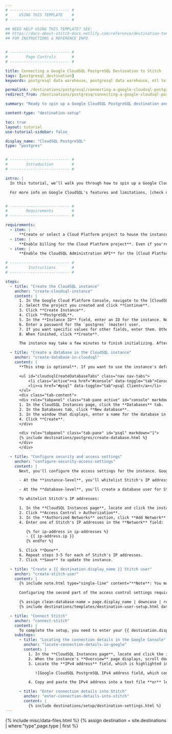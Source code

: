 ```yaml
---
# -------------------------- #
#     USING THIS TEMPLATE    #
# -------------------------- #

## NEED HELP USING THIS TEMPLATE? SEE:
## https://docs-about-stitch-docs.netlify.com/reference/destination-templates/destination-setup/
## FOR INSTRUCTIONS & REFERENCE INFO


# -------------------------- #
#        Page Controls       #
# -------------------------- #

title: Connecting a Google CloudSQL PostgreSQL Destination to Stitch
tags: [postgresql_destination]
keywords: postgresql data warehouse, postgresql data warehouse, etl to postgres, postgres etl, postgresql etl, cloudsql postgres, cloudsql postgresql, cloudsql data warehouse

permalink: /destinations/postgresql/connecting-a-google-cloudsql-postgresql-data-warehouse
redirect_from: /destinations/postgresq/connecting-a-google-cloudsql-postgresql-data-warehouse

summary: "Ready to spin up a Google CloudSQL PostgreSQL destination and connect it to Stitch? This step-by-step tutorial will walk you through every part of the process."

content-type: "destination-setup"

toc: true
layout: tutorial
use-tutorial-sidebar: false

display_name: "CloudSQL PostgreSQL"
type: "postgres"


# -------------------------- #
#        Introduction        #
# -------------------------- #

intro: |
  In this tutorial, we’ll walk you through how to spin up a Google CloudSQL PostgreSQL instance and then connect it to Stitch as a destination.

  For more info on Google CloudSQL's features and limitations, [check out the official Google documentation](https://cloud.google.com/sql/docs/postgres/){:target="new"}.


# -------------------------- #
#        Requirements        #
# -------------------------- #

requirements:
  - item: |
      **Create or select a Cloud Platform project to house the instance**. [This can be done in the Projects page in the Google Console](https://console.cloud.google.com/project).
  - item: |
      **Enable billing for the Cloud Platform project**. Even if you're using the Free option, [billing must be enabled](https://support.google.com/cloud/answer/6293499#enable-billing) for the project or Stitch will encounter connection issues.
  - item: |
      **Enable the CloudSQL Administration API** for the [Cloud Platform project](https://console.cloud.google.com/flows/enableapi?apiid=sqladmin).

# -------------------------- #
#         Instructions       #
# -------------------------- #

steps:
  - title: "Create the CloudSQL instance"
    anchor: "create-cloudsql-instance"
    content: |
      1. In the Google Cloud Platform Console, navigate to the [CloudSQL Instances page](https://console.cloud.google.com/projectselector/sql/instances).
      2. Select the project you created and click **Continue**.
      3. Click **Create Instance**.
      4. Click **PostgreSQL**.
      5. In the **Instance ID** field, enter an ID for the instance. Note that this ID is permanent and must begin with a letter.
      6. Enter a password for the `postgres` (master) user.
      7. If you want specific values for other fields, enter them. Otherwise, you can use the defaults. [More info on the Instance Settings can be found here in Google's documentation](https://cloud.google.com/sql/docs/postgres/instance-settings).
      8. When finished, click **Create**.

      The instance may take a few minutes to finish initializing. After the process completes, click the instance to open it in the CloudSQL Instances page.

  - title: "Create a database in the CloudSQL instance"
    anchor: "create-database-in-cloudsql"
    content: |
      **This step is optional**. If you want to use the instance's default database (`postgres`), you can skip this step.

      <ul id="cloudsqlCreateDatabaseTabs" class="nav nav-tabs">
          <li class="active"><a href="#console" data-toggle="tab">Console</a></li>
          <li><a href="#psql" data-toggle="tab">psql Client</a></li>
      </ul>
      <div class="tab-content">
      <div role="tabpanel" class="tab-pane active" id="console" markdown="1">
      1. In the CloudSQL Instances page, click the **Databases** tab.
      2. In the Databases tab, click **New database**.
      3. In the window that displays, enter a name for the database in the **Name** field. Note that Google clone a template database to create the new database - we're going to use the template as-is, but you can change the settings afterwards if you like.
      4. Click **Create**.
      </div>

      <div role="tabpanel" class="tab-pane" id="psql" markdown="1">
      {% include destinations/postgres/create-database.html %}
      </div>
      </div>

  - title: "Configure security and access settings"
    anchor: "configure-security-access-settings"
    content: |
      Next, you'll configure the access settings for the instance. Google access control has two levels: at the instance and at the database.

      - At the **instance-level**, you'll whitelist Stitch's IP addresses. This will allow Stitch to connect to the instance.

      - At the **database-level**, you'll create a database user for Stitch. This will allow Stitch to load your data into the database. **We'll cover how to create the user and assign permissions in Step 4**.

      To whitelist Stitch's IP addresses:

      1. In the **CloudSQL Instances page**, locate and click the instance you created in Step 1. 
      2. Click **Access Control > Authorization**.
      3. In the **Authorized Networks** section, click **Add Network**.
      4. Enter one of Stitch's IP addresses in the **Network** field:

         {% for ip-address in ip-addresses %}
         - {{ ip-address.ip }}
         {% endfor %}

      5. Click **Done**.
      6. Repeat steps 3-5 for each of Stitch's IP addresses.
      7. Click **Save** to update the instance.

  - title: "Create a {{ destination.display_name }} Stitch user"
    anchor: "create-stitch-user"
    content: |
      {% include note.html type="single-line" content="**Note**: You must have the ability to create a user and grant privileges to complete this step." %}

      Configuring the second part of the access control settings requires creating a database user for Stitch. This guide will use the psql method to create the user, which requires the use of a SQL client.

      {% assign clean-database-name = page.display_name | downcase | replace:" ","-" %}
      {% include destinations/templates/destination-user-setup.html database-type=clean-database-name %}

  - title: "Connect Stitch"
    anchor: "connect-stitch"
    content: |
      To complete the setup, you need to enter your {{ destination.display_name }} connection details into the {{ app.page-names.dw-settings }} page in Stitch.
    substeps:
      - title: "Locating the connection details in the Google Console"
        anchor: "locate-connection-details-in-google"
        content: |
          1. In the **CloudSQL Instances page**, locate and click the instance you created in Step 1.
          2. When the instance's **Overview** page displays, scroll down to the **Properties** section.
          3. Locate the **IPv4 address** field, which is highlighted in the image below:

             ![Google CloudSQL PostgreSQL IPv4 address field, which contains the hostname info.]({{ site.baseurl }}/images/destinations/gcp-instance-properties.png)

          4. Copy and paste the IPv4 address into a text file **or** leave this page open and open your Stitch account in another tab.

      - title: "Enter connection details into Stitch"
        anchor: "enter-connection-details-into-stitch"
        content: |
          {% include destinations/setup/destination-settings.html %}
---
```

{% include misc/data-files.html %}
{% assign destination = site.destinations | where:"type",page.type | first %}